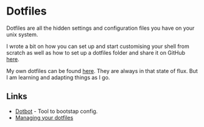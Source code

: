 # Dotfiles
Dotfiles are all the hidden settings and configuration files you have on your unix system.

I wrote a bit on how you can set up and start customising your shell from scratch as well as how to set up a dotfiles folder and share it on GitHub [here](https://medium.com/@NikitaVoloboev/pretty-and-fast-shell-97ea870f2805).

My own dotfiles can be found [here](https://github.com/nikitavoloboev/dotfiles). They are always in that state of flux. But I am learning and adapting things as I go.

## Links
- [Dotbot](https://github.com/anishathalye/dotbot) - Tool to bootstap config.
- [Managing your dotfiles](http://www.anishathalye.com/2014/08/03/managing-your-dotfiles/)